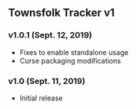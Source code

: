 ## Townsfolk Tracker v1

### v1.0.1 (Sept. 12, 2019)
* Fixes to enable standalone usage
* Curse packaging modifications

### v1.0 (Sept. 11, 2019)
* Initial release
